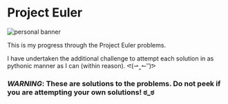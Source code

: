 # Project Euler

![personal banner](https://projecteuler.net/profile/ahrarmonsur.png)

This is my progress through the Project Euler problems.

I have undertaken the additional challenge to attempt each solution in as pythonic manner as I can (within reason).
ᕙ(⇀‸↼‶)ᕗ


### *WARNING*: These are solutions to the problems. Do not peek if you are attempting your own solutions! ಠ_ಠ